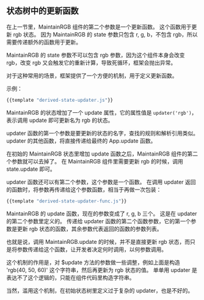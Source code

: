 <h2 id="updater">状态树中的更新函数</h2>

在上一节里，MaintainRGB 组件的第二个参数是一个更新函数。
这个函数用于更新 rgb 状态。
因为 MaintainRGB 的 state 参数只包含 r, g, b，不包含 rgb，所以需要传递额外的函数用于更新。

MaintainRGB 的 state 参数不可以包含 rgb 参数，因为这个组件本身会改变 rgb，改变 rgb 又会触发它的重新计算，导致死循环，框架会抛出异常。

对于这种常用的场景，框架提供了一个方便的机制，用于定义更新函数。

示例：

```js
{{template "derived-state-updater.js"}}
```

MaintainRGB 的状态增加了一个 update 属性，它的属性值是 `updater('rgb')`，表示调用 update 即可更新名为 rgb 的状态。

updater 函数的第一个参数是要更新的状态的名字，查找的规则和解析引用类似。updater 的其他函数，将直接传递给最终的 App.update 函数。

在初始的 MaintainRGB 状态里增加 update 函数之后，MaintainRGB 组件的第二个参数就可以去掉了。
在 MaintainRGB 组件里需要更新 rgb 的时候，调用 state.update 即可。

updater 函数还可以有第二个参数，这个参数是一个函数。
在调用 updater 返回的函数时，将参数再传递给这个参数函数，相当于再做一次包装：

```js
{{template "derived-state-updater-func.js"}}
```

MaintainRGB 的 update 函数，现在的参数变成了 r, g, b 三个。
这是在 updater 的第二个参数里定义的。
传递给 updater 函数的第二个函数参数，它的第一个参数是更新 rgb 状态的函数，其余参数代表返回的函数的参数列表。

也就是说，调用 MaintainRGB.update 的时候，并不是直接更新 rgb 状态，而只是将参数传递给这个函数，让开发者决定何时调用，以何参数调用。

这个机制的作用是，对 $update 方法的参数做一些调整，例如上面是构造 'rgb(40, 50, 60)' 这个字符串，然后再更新为 rgb 状态的值。
单单用 updater 是表达不了这个逻辑的，只能在组件代码里构造字符串。

当然，滥用这个机制，在初始状态树里定义过于复杂的 updater，也是不好的。
